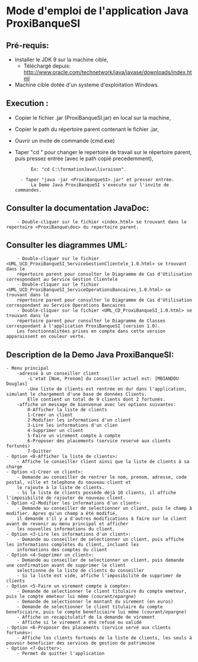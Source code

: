 # Mode d'emploi de l'application Java ProxiBanqueSI

## Pré-requis:
- Installer le JDK 9 sur la machine cible,
  - Téléchargé depuis: http://www.oracle.com/technetwork/java/javase/downloads/index.html
- Machine cible dotée d'un systeme d'exploitation Windows.

## Execution :
- Copier le fichier .jar (ProxiBanqueSI.jar) en local sur la machine,
- Copier le path du répertoire parent contenant le fichier .jar,
- Ouvrir un invite de commande (cmd.exe)
- Taper "cd <path>" pour changer le repertoire de travail sur le répertoire parent, puis pressez entrée (avec <path> le path copié precedemment),
	      
			Ex: "cd C:\formationJava\livraison".

	    - Taper "java -jar <ProxiBanqueSI>.jar" et presser entrée. 
			La Demo Java ProxiBanqueSI s'execute sur l'invite de commandes.

## Consulter la documentation JavaDoc: 
	    - Double-cliquer sur le fichier <index.html> se trouvant dans le repertoire <ProxiBanque\doc> du repertoire parent.
		
## Consulter les diagrammes UML: 
		- Double-cliquer sur le fichier <UML_UCD_ProxiBanqueSI_ServiceGestionClientele_1.0.html> se trouvant dans le 
		répertoire parent pour consulter le Diagramme de Cas d'Utilisation correspondant au Service Gestion Clientele
		- Double-cliquer sur le fichier <UML_UCD_ProxiBanqueSI_ServiceOperationsBancaires_1.0.html> se trouvant dans le 
		répertoire parent pour consulter le Diagramme de Cas d'Utilisation correspondant au Service Operations Bancaires
		- Double-cliquer sur le fichier <UML_CD_ProxiBanqueSI_1.0.html> se trouvant dans le 
		répertoire parent pour consulter le Diagramme de Classes correspondant à l'application ProxiBanqueSI (version 1.0).
		Les fonctionnalitées prises en compte dans cette version apparaissent en couleur verte.

## Description de la Demo Java ProxiBanqueSI:	
	- Menu principal
		-adressé à un conseiller client 
			-L'etat [Nom, Prenom] du conseiller actuel est: [MBIANDOU Douglas]
			-Une liste de clients est rentrée en dur dans l'application, simulant le chargement d'une base de données Clients.
			Elle contient un total de 9 clients dont 2 fortunés.
		-affiche un message de bienvenue avec les options suivantes:
			0-Afficher la liste de clients
			1-Creer un client
			2-Modifier les informations d'un client
			3-Lire les informations d'un clien
			4-Supprimer un client
			5-Faire un virement compte à compte
			6-Proposer des placements (service reservé aux clients fortunés)
			7-Quitter
	- Option <0-Afficher la liste de clients>:
		- Affiche le conseiller client ainsi que la liste de clients à sa charge
	- Option <1-Creer un client>:
		- Demande au conseiller de rentrer le nom, prenom, adresse, code postal, ville et telephone du nouveau client et 
		le rajoute à la liste de clients. 
		- Si la liste de clients possède déjà 10 clients, il affiche l'imposibilité de rajouter de nouveau client.
	- Option <2-Modifier les informations d'un client>:
		- Demande au conseiller de selectionner un client, puis le champ à modifier. Apres qu'un champ a été modifié, 
		il demande s'il y a d'autres modifications à faire sur le client avant de revenir au menu principal et afficher
		les nouvelles informations du client.
	- Option <3-Lire les informations d'un client>:
		- Demande au conseiller de selectionner un client, puis affiche les informations complètes du client, incluant les 
		informations des comptes du client
	- Option <4-Supprimer un client>:
		- Demande au conseiller de selectionner un client, puis demande une confirmation avant de supprimer le client 
		selectionne de la liste de clients du conseiller
		- Si la liste est vide, affiche l'imposibilité de supprimer de clients
	- Option <5-Faire un virement compte à compte>:
		- Demande de selectionner le client titulaire du compte emeteur, puis le compte emeteur lui même (courant/epargne)
		- Demande de selectionner le montant du virement (en euros)
		- Demande de selectionner le client titulaire du compte beneficiaire, puis le compte beneficiaire lui même (courant/epargne)
		- Affiche un recapitulatif de la demande de virement
		- Affiche si le virement a été refusé ou validé
	- Option <6-Proposer des placements (service servé aux clients fortunés>:
		- Affiche les clients fortunés de la liste de clients, les seuls à pouvoir beneficier des services de gestion de patrimoine
	- Option <7-Quitter>:
		- Permet de quitter l'application
		
	
	
		
